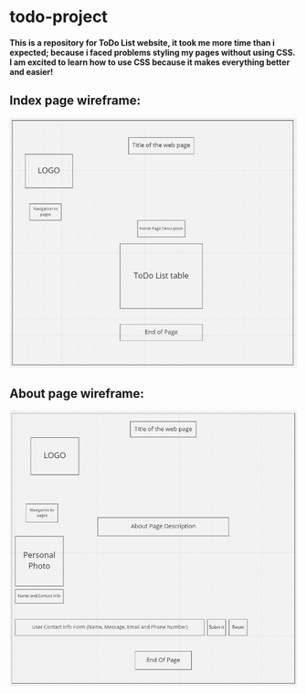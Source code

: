 # todo-project
#### This is a repository for ToDo List website, it took me more time than i expected; because i faced problems styling my pages without using CSS. I am excited to learn how to use CSS because it makes everything better and easier!
## Index page wireframe:

![image](./assets/Home.jpg)

## About page wireframe:
![image](./assets/About.jpg)
